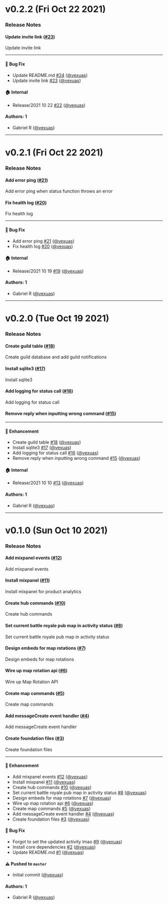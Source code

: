 # v0.2.2 (Fri Oct 22 2021)

### Release Notes

#### Update invite link ([#23](https://github.com/vexuas/nessie/pull/23))

Update invite link

---

#### 🐛 Bug Fix

- Update README.md [#24](https://github.com/vexuas/nessie/pull/24) ([@vexuas](https://github.com/vexuas))
- Update invite link [#23](https://github.com/vexuas/nessie/pull/23) ([@vexuas](https://github.com/vexuas))

#### 🏠 Internal

- Release/2021 10 22 [#22](https://github.com/vexuas/nessie/pull/22) ([@vexuas](https://github.com/vexuas))

#### Authors: 1

- Gabriel R ([@vexuas](https://github.com/vexuas))

---

# v0.2.1 (Fri Oct 22 2021)

### Release Notes

#### Add error ping ([#21](https://github.com/vexuas/nessie/pull/21))

Add error ping when status function throws an error

#### Fix health log ([#20](https://github.com/vexuas/nessie/pull/20))

Fix health log

---

#### 🐛 Bug Fix

- Add error ping [#21](https://github.com/vexuas/nessie/pull/21) ([@vexuas](https://github.com/vexuas))
- Fix health log [#20](https://github.com/vexuas/nessie/pull/20) ([@vexuas](https://github.com/vexuas))

#### 🏠 Internal

- Release/2021 10 19 [#19](https://github.com/vexuas/nessie/pull/19) ([@vexuas](https://github.com/vexuas))

#### Authors: 1

- Gabriel R ([@vexuas](https://github.com/vexuas))

---

# v0.2.0 (Tue Oct 19 2021)

### Release Notes

#### Create guild table ([#18](https://github.com/vexuas/nessie/pull/18))

Create guild database and add guild notifications

#### Install sqlite3 ([#17](https://github.com/vexuas/nessie/pull/17))

Install sqlite3

#### Add logging for status call ([#16](https://github.com/vexuas/nessie/pull/16))

Add logging for status call

#### Remove reply when inputting wrong command ([#15](https://github.com/vexuas/nessie/pull/15))



---

#### 🚀 Enhancement

- Create guild table [#18](https://github.com/vexuas/nessie/pull/18) ([@vexuas](https://github.com/vexuas))
- Install sqlite3 [#17](https://github.com/vexuas/nessie/pull/17) ([@vexuas](https://github.com/vexuas))
- Add logging for status call [#16](https://github.com/vexuas/nessie/pull/16) ([@vexuas](https://github.com/vexuas))
- Remove reply when inputting wrong command [#15](https://github.com/vexuas/nessie/pull/15) ([@vexuas](https://github.com/vexuas))

#### 🏠 Internal

- Release/2021 10 10 [#13](https://github.com/vexuas/nessie/pull/13) ([@vexuas](https://github.com/vexuas))

#### Authors: 1

- Gabriel R ([@vexuas](https://github.com/vexuas))

---

# v0.1.0 (Sun Oct 10 2021)

### Release Notes

#### Add mixpanel events ([#12](https://github.com/vexuas/nessie/pull/12))

Add mixpanel events

#### Install mixpanel ([#11](https://github.com/vexuas/nessie/pull/11))

Install mixpanel for product analytics

#### Create hub commands ([#10](https://github.com/vexuas/nessie/pull/10))

Create hub commands

#### Set current battle royale pub map in activity status ([#8](https://github.com/vexuas/nessie/pull/8))

Set current battle royale pub map in activity status

#### Design embeds for map rotations ([#7](https://github.com/vexuas/nessie/pull/7))

Design embeds for map rotations

#### Wire up map rotation api ([#6](https://github.com/vexuas/nessie/pull/6))

Wire up Map Rotation API

#### Create map commands ([#5](https://github.com/vexuas/nessie/pull/5))

Create map commands

#### Add messageCreate event handler ([#4](https://github.com/vexuas/nessie/pull/4))

Add messageCreate event handler

#### Create foundation files ([#3](https://github.com/vexuas/nessie/pull/3))

Create foundation files

---

#### 🚀 Enhancement

- Add mixpanel events [#12](https://github.com/vexuas/nessie/pull/12)
  ([@vexuas](https://github.com/vexuas))
- Install mixpanel [#11](https://github.com/vexuas/nessie/pull/11)
  ([@vexuas](https://github.com/vexuas))
- Create hub commands [#10](https://github.com/vexuas/nessie/pull/10)
  ([@vexuas](https://github.com/vexuas))
- Set current battle royale pub map in activity status [#8](https://github.com/vexuas/nessie/pull/8)
  ([@vexuas](https://github.com/vexuas))
- Design embeds for map rotations [#7](https://github.com/vexuas/nessie/pull/7)
  ([@vexuas](https://github.com/vexuas))
- Wire up map rotation api [#6](https://github.com/vexuas/nessie/pull/6)
  ([@vexuas](https://github.com/vexuas))
- Create map commands [#5](https://github.com/vexuas/nessie/pull/5)
  ([@vexuas](https://github.com/vexuas))
- Add messageCreate event handler [#4](https://github.com/vexuas/nessie/pull/4)
  ([@vexuas](https://github.com/vexuas))
- Create foundation files [#3](https://github.com/vexuas/nessie/pull/3)
  ([@vexuas](https://github.com/vexuas))

#### 🐛 Bug Fix

- Forgot to set the updated activity lmao [#9](https://github.com/vexuas/nessie/pull/9)
  ([@vexuas](https://github.com/vexuas))
- Install core dependencies [#2](https://github.com/vexuas/nessie/pull/2)
  ([@vexuas](https://github.com/vexuas))
- Update README.md [#1](https://github.com/vexuas/nessie/pull/1)
  ([@vexuas](https://github.com/vexuas))

#### ⚠️ Pushed to `master`

- Initial commit ([@vexuas](https://github.com/vexuas))

#### Authors: 1

- Gabriel R ([@vexuas](https://github.com/vexuas))
